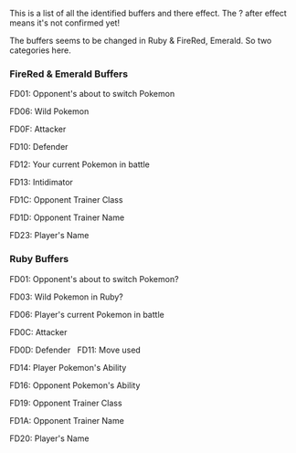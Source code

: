 This is a list of all the identified buffers and there effect.
The ? after effect means it's not confirmed yet!

The buffers seems to be changed in Ruby & FireRed, Emerald. So two categories here.

### FireRed & Emerald Buffers

FD01: Opponent's about to switch Pokemon

FD06: Wild Pokemon

FD0F: Attacker

FD10: Defender

FD12: Your current Pokemon in battle

FD13: Intidimator

FD1C: Opponent Trainer Class

FD1D: Opponent Trainer Name

FD23: Player's Name


### Ruby Buffers

FD01: Opponent's about to switch Pokemon?

FD03: Wild Pokemon in Ruby?

FD06: Player's current Pokemon in battle

FD0C: Attacker

FD0D: Defender
 
FD11: Move used

FD14: Player Pokemon's Ability

FD16: Opponent Pokemon's Ability

FD19: Opponent Trainer Class

FD1A: Opponent Trainer Name

FD20: Player's Name
